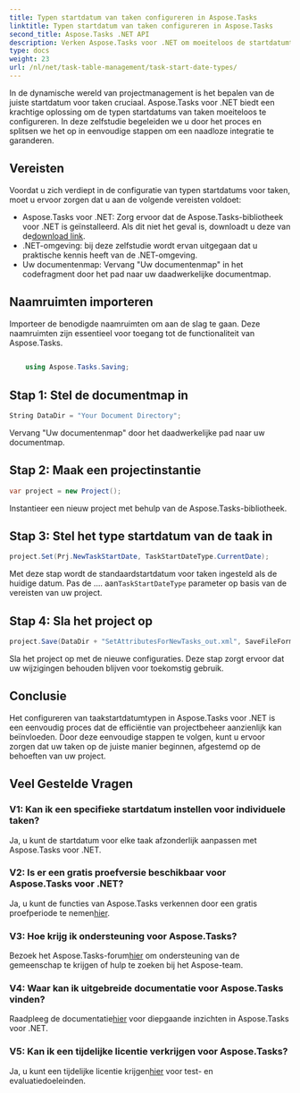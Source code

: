 ```yaml
---
title: Typen startdatum van taken configureren in Aspose.Tasks
linktitle: Typen startdatum van taken configureren in Aspose.Tasks
second_title: Aspose.Tasks .NET API
description: Verken Aspose.Tasks voor .NET om moeiteloos de startdatumtypen van taken te configureren. Optimaliseer projectbeheer met gemak. Download nu uw gratis proefversie!
type: docs
weight: 23
url: /nl/net/task-table-management/task-start-date-types/
---
```

In de dynamische wereld van projectmanagement is het bepalen van de juiste startdatum voor taken cruciaal. Aspose.Tasks voor .NET biedt een krachtige oplossing om de typen startdatums van taken moeiteloos te configureren. In deze zelfstudie begeleiden we u door het proces en splitsen we het op in eenvoudige stappen om een naadloze integratie te garanderen.
## Vereisten
Voordat u zich verdiept in de configuratie van typen startdatums voor taken, moet u ervoor zorgen dat u aan de volgende vereisten voldoet:
- Aspose.Tasks voor .NET: Zorg ervoor dat de Aspose.Tasks-bibliotheek voor .NET is geïnstalleerd. Als dit niet het geval is, downloadt u deze van de[download link](https://releases.aspose.com/tasks/net/).
- .NET-omgeving: bij deze zelfstudie wordt ervan uitgegaan dat u praktische kennis heeft van de .NET-omgeving.
- Uw documentenmap: Vervang "Uw documentenmap" in het codefragment door het pad naar uw daadwerkelijke documentmap.
## Naamruimten importeren
Importeer de benodigde naamruimten om aan de slag te gaan. Deze naamruimten zijn essentieel voor toegang tot de functionaliteit van Aspose.Tasks.
```csharp
    
    using Aspose.Tasks.Saving;
```
## Stap 1: Stel de documentmap in
```csharp
String DataDir = "Your Document Directory";
```
Vervang "Uw documentenmap" door het daadwerkelijke pad naar uw documentmap.
## Stap 2: Maak een projectinstantie
```csharp
var project = new Project();
```
Instantieer een nieuw project met behulp van de Aspose.Tasks-bibliotheek.
## Stap 3: Stel het type startdatum van de taak in
```csharp
project.Set(Prj.NewTaskStartDate, TaskStartDateType.CurrentDate);
```
 Met deze stap wordt de standaardstartdatum voor taken ingesteld als de huidige datum. Pas de .... aan`TaskStartDateType` parameter op basis van de vereisten van uw project.
## Stap 4: Sla het project op
```csharp
project.Save(DataDir + "SetAttributesForNewTasks_out.xml", SaveFileFormat.Xml);
```
Sla het project op met de nieuwe configuraties. Deze stap zorgt ervoor dat uw wijzigingen behouden blijven voor toekomstig gebruik.
## Conclusie
Het configureren van taakstartdatumtypen in Aspose.Tasks voor .NET is een eenvoudig proces dat de efficiëntie van projectbeheer aanzienlijk kan beïnvloeden. Door deze eenvoudige stappen te volgen, kunt u ervoor zorgen dat uw taken op de juiste manier beginnen, afgestemd op de behoeften van uw project.
## Veel Gestelde Vragen
### V1: Kan ik een specifieke startdatum instellen voor individuele taken?
Ja, u kunt de startdatum voor elke taak afzonderlijk aanpassen met Aspose.Tasks voor .NET.
### V2: Is er een gratis proefversie beschikbaar voor Aspose.Tasks voor .NET?
 Ja, u kunt de functies van Aspose.Tasks verkennen door een gratis proefperiode te nemen[hier](https://releases.aspose.com/).
### V3: Hoe krijg ik ondersteuning voor Aspose.Tasks?
 Bezoek het Aspose.Tasks-forum[hier](https://forum.aspose.com/c/tasks/15) om ondersteuning van de gemeenschap te krijgen of hulp te zoeken bij het Aspose-team.
### V4: Waar kan ik uitgebreide documentatie voor Aspose.Tasks vinden?
 Raadpleeg de documentatie[hier](https://reference.aspose.com/tasks/net/) voor diepgaande inzichten in Aspose.Tasks voor .NET.
### V5: Kan ik een tijdelijke licentie verkrijgen voor Aspose.Tasks?
 Ja, u kunt een tijdelijke licentie krijgen[hier](https://purchase.aspose.com/temporary-license/) voor test- en evaluatiedoeleinden.